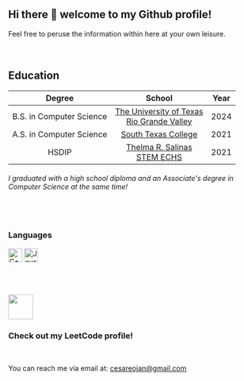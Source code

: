 ## Hi there 👋  welcome to my Github profile!

Feel free to peruse the information within here at your own leisure. 
<br><br><br>

## Education



|  Degree  |  School  |   Year   |  
| :------: | :------: | :------: |
| B.S. in Computer Science | [The University of Texas <br> Rio Grande Valley][UTRGV] | 2024 |
| A.S. in Computer Science| [South Texas College][STC] | 2021 | 
| HSDIP | [Thelma R. Salinas<br> STEM ECHS][HS] |  2021  |

###### I graduated with a high school diploma and an Associate's degree in Computer Science at the same time!


#
<br>

### Languages

<img src="https://img.shields.io/badge/C++-%23282C34.svg?style=for-the-badge&logo=c%2B%2B&logoColor=white&link=https://github.com/Hougesen?tab=repositories&q=docker&type=&language=cpp&sort=" alt="C++ logo" title="C++" height="28" />
<img src="https://img.shields.io/badge/JavaScript-282C34?logo=javascript&style=for-the-badge&link=https://github.com/Hougesen?tab=repositories&q=&type=&language=javascript&sort=" alt="JavaScript logo" title="JavaScript" height="28" />  

<br> <br>



[<img src="https://external-content.duckduckgo.com/iu/?u=https%3A%2F%2Fleetcode.com%2Fstatic%2Fimages%2FLeetCode_logo.png&f=1&nofb=1&ipt=429c7ec84aa0def1c2cf9781da8c6b0a2d7dc0f5cd660e26d766aa47a0087a92&ipo=images" width="50px">][LC]
### Check out my LeetCode profile! 
<br>

You can reach me via email at: cesareojan@gmail.com

<!-- >
    Referenced links
-->
[UTRGV]: https://www.utrgv.edu/ "UTRGV"
[STC]: https://www.southtexascollege.edu/ "STC"
[HS]: https://stemechs.lajoyaisd.com/ 
[LC]: https://leetcode.com/u/Jace_Rotceh/ "Leetcode"

<!--
**JanCesareo/JanCesareo** is a ✨ _special_ ✨ repository because its `README.md` (this file) appears on your GitHub profile.

Here are some ideas to get you started:

- 🔭 I’m currently working on ...
- 🌱 I’m currently learning ...
- 👯 I’m looking to collaborate on ...
- 🤔 I’m looking for help with ...
- 💬 Ask me about ...
- 📫 How to reach me: ...
- 😄 Pronouns: ...
- ⚡ Fun fact: ...
-->
